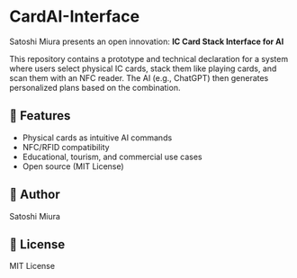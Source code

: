 # CardAI-Interface
Satoshi Miura presents an open innovation: **IC Card Stack Interface for AI**

This repository contains a prototype and technical declaration for a system where users select physical IC cards, stack them like playing cards, and scan them with an NFC reader. The AI (e.g., ChatGPT) then generates personalized plans based on the combination.

## 🌟 Features
- Physical cards as intuitive AI commands
- NFC/RFID compatibility
- Educational, tourism, and commercial use cases
- Open source (MIT License)

## 📄 Author
Satoshi Miura

## 📜 License
MIT License
